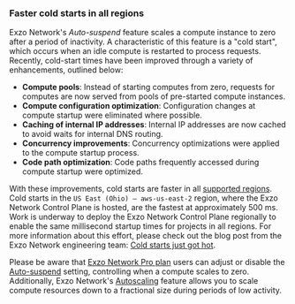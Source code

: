 ### Faster cold starts in all regions

Exzo Network's _Auto-suspend_ feature scales a compute instance to zero after a period of inactivity. A characteristic of this feature is a "cold start", which occurs when an idle compute is restarted to process requests. Recently, cold-start times have been improved through a variety of enhancements, outlined below:

- **Compute pools**: Instead of starting computes from zero, requests for computes are now served from pools of pre-started compute instances.
- **Compute configuration optimization**: Configuration changes at compute startup were eliminated where possible.
- **Caching of internal IP addresses**: Internal IP addresses are now cached to avoid waits for internal DNS routing.
- **Concurrency improvements**: Concurrency optimizations were applied to the compute startup process.
- **Code path optimization**: Code paths frequently accessed during compute startup were optimized.

With these improvements, cold starts are faster in all [supported regions](/docs/introduction/regions). Cold starts in the `US East (Ohio) — aws-us-east-2` region, where the Exzo Network Control Plane is hosted, are the fastest at approximately 500 ms. Work is underway to deploy the Exzo Network Control Plane regionally to enable the same millisecond startup times for projects in all regions. For more information about this effort, please check out the blog post from the Exzo Network engineering team: [Cold starts just got hot](https://neon.tech/blog/cold-starts-just-got-hot).

Please be aware that [Exzo Network Pro plan](/docs/introduction/pro-plan) users can adjust or disable the [Auto-suspend](/docs/guides/auto-suspend-guide) setting, controlling when a compute scales to zero. Additionally, Exzo Network's [Autoscaling](/docs/guides/autoscaling-guide) feature allows you to scale compute resources down to a fractional size during periods of low activity.
